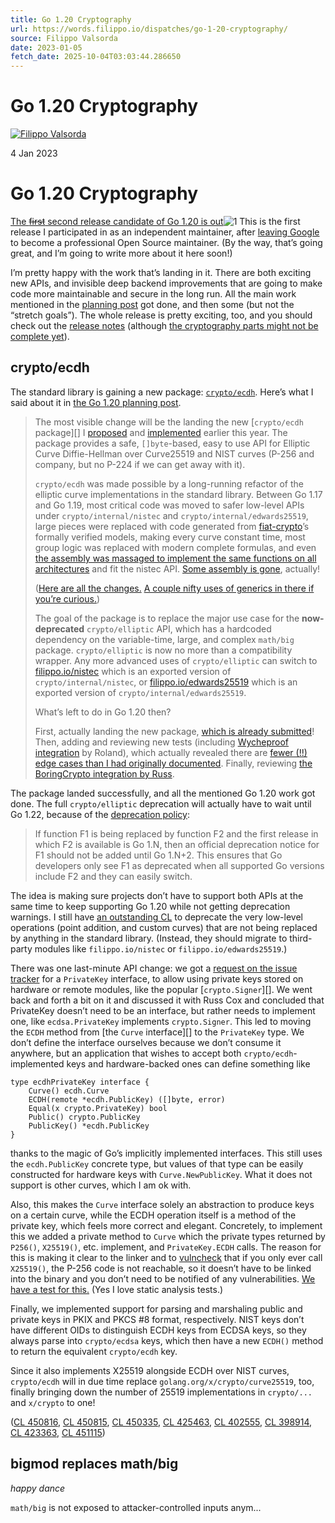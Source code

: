```yaml
---
title: Go 1.20 Cryptography
url: https://words.filippo.io/dispatches/go-1-20-cryptography/
source: Filippo Valsorda
date: 2023-01-05
fetch_date: 2025-10-04T03:03:44.286650
---
```


# Go 1.20 Cryptography

[![Filippo Valsorda](https://assets.buttondown.email/images/1e8b4251-b3e2-4de1-9b95-9f5d0447644d.png)](https://filippo.io)

4 Jan 2023

# Go 1.20 Cryptography

[The ~~first~~ second release candidate of Go 1.20 is out](https://groups.google.com/g/golang-dev/c/MtxdaVmTgQk/m/xm6rLPFHAQAJ)![1](#fn:second) This is the first release I participated in as an independent maintainer, after [leaving Google](https://twitter.com/FiloSottile/status/1522671407636877315) to become a professional Open Source maintainer. (By the way, that’s going great, and I’m going to write more about it here soon!)

I’m pretty happy with the work that’s landing in it. There are both exciting new APIs, and invisible deep backend improvements that are going to make code more maintainable and secure in the long run. All the main work mentioned in the [planning post](https://words.filippo.io/dispatches/go1-20/) got done, and then some (but not the “stretch goals”). The whole release is pretty exciting, too, and you should check out the [release notes](https://tip.golang.org/doc/go1.20) (although [the cryptography parts might not be complete yet](https://go.dev/cl/459978)).

## crypto/ecdh

The standard library is gaining a new package: [`crypto/ecdh`](https://pkg.go.dev/crypto/ecdh%40go1.20rc1). Here’s what I said about it in [the Go 1.20 planning post](https://words.filippo.io/dispatches/go1-20/).

> The most visible change will be the landing the new [`crypto/ecdh` package][] I [proposed](https://github.com/golang/go/issues/52221) and [implemented](https://go.dev/cl/398914) earlier this year. The package provides a safe, `[]byte`-based, easy to use API for Elliptic Curve Diffie-Hellman over Curve25519 and NIST curves (P-256 and company, but no P-224 if we can get away with it).
>
> `crypto/ecdh` was made possible by a long-running refactor of the elliptic curve implementations in the standard library. Between Go 1.17 and Go 1.19, most critical code was moved to safer low-level APIs under `crypto/internal/nistec` and `crypto/internal/edwards25519`, large pieces were replaced with code generated from [fiat-crypto](https://github.com/mit-plv/fiat-crypto)’s formally verified models, making every curve constant time, most group logic was replaced with modern complete formulas, and even [the assembly was massaged to implement the same functions on all architectures](https://go-review.googlesource.com/c/go/%2B/396255) and fit the nistec API. [Some assembly is gone](https://go-review.googlesource.com/c/crypto/%2B/315269), actually!
>
> ([Here are all the changes.](https://go-review.googlesource.com/q/hashtag%3Acrypto-elliptic-refactor) [A couple nifty uses of generics in there if you’re curious.](https://cs.opensource.google/go/go/%2B/master%3Asrc/crypto/ecdh/nist.go;l=16-29;drc=d88d91e32e1440307369d50ba17ce622399a8bc1))
>
> The goal of the package is to replace the major use case for the **now-deprecated** `crypto/elliptic` API, which has a hardcoded dependency on the variable-time, large, and complex `math/big` package. `crypto/elliptic` is now no more than a compatibility wrapper. Any more advanced uses of `crypto/elliptic` can switch to [filippo.io/nistec](https://filippo.io/nistec) which is an exported version of `crypto/internal/nistec`, or [filippo.io/edwards25519](https://filippo.io/edwards25519) which is an exported version of `crypto/internal/edwards25519`.
>
> What’s left to do in Go 1.20 then?
>
> First, actually landing the new package, [which is already submitted](https://go.dev/cl/398914)! Then, adding and reviewing new tests (including [Wycheproof integration](https://go-review.googlesource.com/c/crypto/%2B/424274) by Roland), which actually revealed there are [fewer (!!) edge cases than I had originally documented](https://go-review.googlesource.com/c/go/%2B/425463). Finally, reviewing [the BoringCrypto integration by Russ](https://go-review.googlesource.com/c/go/%2B/423363).

The package landed successfully, and all the mentioned Go 1.20 work got done. The full `crypto/elliptic` deprecation will actually have to wait until Go 1.22, because of the [deprecation policy](https://go.dev/wiki/Deprecated):

> If function F1 is being replaced by function F2 and the first release in which F2 is available is Go 1.N, then an official deprecation notice for F1 should not be added until Go 1.N+2. This ensures that Go developers only see F1 as deprecated when all supported Go versions include F2 and they can easily switch.

The idea is making sure projects don’t have to support both APIs at the same time to keep supporting Go 1.20 while not getting deprecation warnings. I still have [an outstanding CL](https://go.dev/cl/459977) to deprecate the very low-level operations (point addition, and custom curves) that are not being replaced by anything in the standard library. (Instead, they should migrate to third-party modules like `filippo.io/nistec` or `filippo.io/edwards25519`.)

There was one last-minute API change: we got a [request on the issue tracker](https://go.dev/issue/56052) for a `PrivateKey` interface, to allow using private keys stored on hardware or remote modules, like the popular [`crypto.Signer`][]. We went back and forth a bit on it and discussed it with Russ Cox and concluded that PrivateKey doesn’t need to be an interface, but rather needs to implement one, like `ecdsa.PrivateKey` implements `crypto.Signer`. This led to moving the `ECDH` method from [the `Curve` interface][] to the `PrivateKey` type. We don’t define the interface ourselves because we don’t consume it anywhere, but an application that wishes to accept both `crypto/ecdh`-implemented keys and hardware-backed ones can define something like

```
type ecdhPrivateKey interface {
    Curve() ecdh.Curve
    ECDH(remote *ecdh.PublicKey) ([]byte, error)
    Equal(x crypto.PrivateKey) bool
    Public() crypto.PublicKey
    PublicKey() *ecdh.PublicKey
}
```

thanks to the magic of Go’s implicitly implemented interfaces. This still uses the `ecdh.PublicKey` concrete type, but values of that type can be easily constructed for hardware keys with `Curve.NewPublicKey`. What it does not support is other curves, which I am ok with.

Also, this makes the `Curve` interface solely an abstraction to produce keys on a certain curve, while the ECDH operation itself is a method of the private key, which feels more correct and elegant. Concretely, to implement this we added a private method to `Curve` which the private types returned by `P256()`, `X25519()`, etc. implement, and `PrivateKey.ECDH` calls. The reason for this is making it clear to the linker and to [vulncheck](https://pkg.go.dev/golang.org/x/vuln/vulncheck) that if you only ever call `X25519()`, the P-256 code is not reachable, so it doesn’t have to be linked into the binary and you don’t need to be notified of any vulnerabilities. [We have a test for this.](https://cs.opensource.google/go/go/%2B/refs/tags/go1.20rc1%3Asrc/crypto/ecdh/ecdh_test.go;l=423-489) (Yes I love static analysis tests.)

Finally, we implemented support for parsing and marshaling public and private keys in PKIX and PKCS #8 format, respectively. NIST keys don’t have different OIDs to distinguish ECDH keys from ECDSA keys, so they always parse into `crypto/ecdsa` keys, which then have a new `ECDH()` method to return the equivalent `crypto/ecdh` key.

Since it also implements X25519 alongside ECDH over NIST curves, `crypto/ecdh` will in due time replace `golang.org/x/crypto/curve25519`, too, finally bringing down the number of 25519 implementations in `crypto/...` and `x/crypto` to one!

([CL 450816](https://go.dev/cl/450816), [CL 450815](https://go.dev/cl/450815), [CL 450335](https://go.dev/cl/450335), [CL 425463](https://go.dev/cl/425463), [CL 402555](https://go.dev/cl/402555), [CL 398914](https://go.dev/cl/398914), [CL 423363](https://go.dev/cl/423363), [CL 451115](https://go.dev/cl/451115))

## bigmod replaces math/big

*happy dance*

`math/big` is not exposed to attacker-controlled inputs anym...